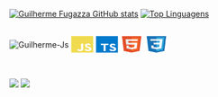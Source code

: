 [![Guilherme Fugazza GitHub stats](https://github-readme-stats.vercel.app/api?username=GuilhermeFugazza&show_icons=true&theme=tokyonight)](https://github.com/anuraghazra/github-readme-stats)
[![Top Linguagens](https://github-readme-stats.vercel.app/api/top-langs/?username=GuilhermeFugazza&layout=compact&show_icons=true&theme=dark)](https://github.com/anuraghazra/github-readme-stats)

<div style="display: inline_block"><br>
<img src="https://cdn.jsdelivr.net/gh/devicons/devicon/icons/java/java-plain.svg" /
 <img align="center" alt="Guilherme-Js" height="30" width="40" src="https://raw.githubusercontent.com/devicons/devicon/master/icons/javascript/javascript-plain.svg">
  <img align="center" alt="Guilherme-Js" height="30" width="40" src="https://raw.githubusercontent.com/devicons/devicon/master/icons/javascript/javascript-plain.svg">
  <img align="center" alt="Guilherme-Ts" height="30" width="40" src="https://raw.githubusercontent.com/devicons/devicon/master/icons/typescript/typescript-plain.svg">
  <img align="center" alt="Guilherme-HTML" height="30" width="40" src="https://raw.githubusercontent.com/devicons/devicon/master/icons/html5/html5-original.svg">
  <img align="center" alt="Guilherme-CSS" height="30" width="40" src="https://raw.githubusercontent.com/devicons/devicon/master/icons/css3/css3-original.svg"> 
</div
</div>
  
  ##
 
</br>
<div> 
  <a href="https://www.instagram.com/gui_fugazza/" target="_blank"><img src="https://img.shields.io/badge/-Instagram-%23E4405F?style=for-the-badge&logo=instagram&logoColor=white" target="_blank"></a>
  <a href = "mailto:guilhermefugazza05@gmail.com"><img src="https://img.shields.io/badge/-Gmail-%23333?style=for-the-badge&logo=gmail&logoColor=white" target="_blank"></a>
</div>
